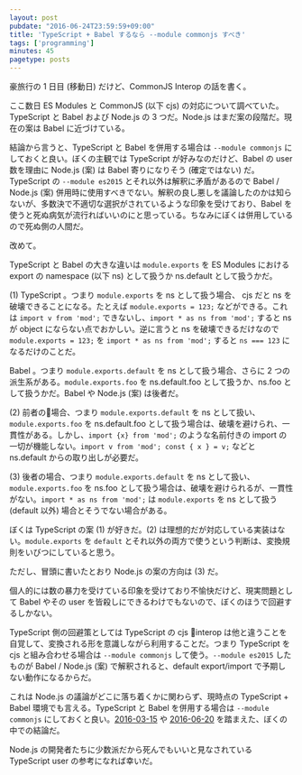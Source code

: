 ```yaml
---
layout: post
pubdate: "2016-06-24T23:59:59+09:00"
title: 'TypeScript + Babel するなら --module commonjs すべき'
tags: ['programming']
minutes: 45
pagetype: posts
---
```

豪旅行の 1 日目 (移動日) だけど、CommonJS Interop の話を書く。

ここ数日 ES Modules と CommonJS (以下 cjs) の対応について調べていた。TypeScript と Babel および Node.js の 3 つだ。Node.js はまだ案の段階だ。現在の案は Babel に近づけている。

結論から言うと、TypeScript と Babel を併用する場合は `--module commonjs` にしておくと良い。ぼくの主観では TypeScript が好みなのだけど、Babel の user 数を理由に Node.js (案) は Babel 寄りになりそう (確定ではない) だ。TypeScript の `--module es2015` とそれ以外は解釈に矛盾があるので Babel / Node.js (案) 併用時に使用すべきでない。解釈の良し悪しを議論したのかは知らないが、多数決で不適切な選択がされているような印象を受けており、Babel を使うと死ぬ病気が流行ればいいのにと思っている。ちなみにぼくは併用しているので死ぬ側の人間だ。

改めて。

TypeScript と Babel の大きな違いは `module.exports` を ES Modules における export の namespace (以下 ns) として扱うか ns.default として扱うかだ。

(1) TypeScript 。つまり `module.exports` を ns として扱う場合、 cjs だと ns を破壊できることになる。たとえば `module.exports = 123;` などができる。これは `import v from 'mod';` できないし、`import * as ns from 'mod';` すると ns が object にならない点でおかしい。逆に言うと ns を破壊できるだけなので `module.exports = 123;` を `import * as ns from 'mod';` すると `ns === 123` になるだけのことだ。

Babel 。つまり `module.exports.default` を ns として扱う場合、さらに 2 つの派生系がある。`module.exports.foo` を ns.default.foo として扱うか、ns.foo として扱うかだ。Babel や Node.js (案) は後者だ。

(2) 前者の場合、つまり `module.exports.default` を ns として扱い、`module.exports.foo` を ns.default.foo として扱う場合は、破壊を避けられ、一貫性がある。しかし、`import {x} from 'mod';` のような名前付きの import の一切が機能しない。`import v from 'mod'; const { x } = v;` などと ns.default からの取り出しが必要だ。

(3) 後者の場合、つまり `module.exports.default` を ns として扱い、`module.exports.foo` を ns.foo として扱う場合は、破壊を避けられるが、一貫性がない。`import * as ns from 'mod';` は `module.exports` を ns として扱う (default 以外) 場合とそうでない場合がある。

ぼくは TypeScript の案 (1) が好きだ。(2) は理想的だが対応している実装はない。`module.exports` を `default` とそれ以外の両方で使うという判断は、変換規則をいびつにしていると思う。

ただし、冒頭に書いたとおり Node.js の案の方向は (3) だ。

個人的には数の暴力を受けている印象を受けており不愉快だけど、現実問題として Babel やその user を皆殺しにできるわけでもないので、ぼくのほうで回避するしかない。

TypeScript 側の回避策としては TypeScript の cjs interop は他と違うことを自覚して、変換される形を意識しながら利用することだ。つまり TypeScript を cjs と組み合わせる場合は `--module commonjs` して使う。`--module es2015` したものが Babel / Node.js (案) で解釈されると、default export/import で予期しない動作になるからだ。

これは Node.js の議論がどこに落ち着くかに関わらず、現時点の TypeScript + Babel 環境でも言える。TypeScript と Babel を併用する場合は `--module commonjs` にしておくと良い。[2016-03-15][] や [2016-06-20][] を踏まえた、ぼくの中での結論だ。

Node.js の開発者たちに少数派だから死んでもいいと見なされている TypeScript user の参考になれば幸いだ。

[2016-03-15]: http://blog.bouzuya.net/2016/03/15/
[2016-06-20]: http://blog.bouzuya.net/2016/06/20/
